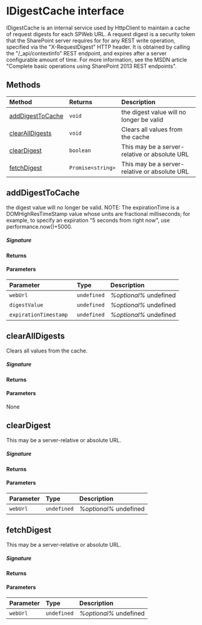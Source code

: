# IDigestCache interface

IDigestCache is an internal service used by HttpClient to maintain a cache of request digests 
for each SPWeb URL. A request digest is a security token that the SharePoint server requires for 
for any REST write operation, specified via the "X-RequestDigest" HTTP header. It is obtained 
by calling the "/_api/contextinfo" REST endpoint, and expires after a server configurable amount 
of time. For more information, see the MSDN article 
"Complete basic operations using SharePoint 2013 REST endpoints".






## Methods

| Method	   |  Returns	| Description|
|:-------------|:-------|:-----------|
|[addDigestToCache](#adddigesttocache)      | ` void `| the digest value will no longer be valid |
|[clearAllDigests](#clearalldigests)      | ` void `| Clears all values from the cache |
|[clearDigest](#cleardigest)      | ` boolean `| This may be a server-relative or absolute URL |
|[fetchDigest](#fetchdigest)      | ` Promise<string> `| This may be a server-relative or absolute URL |



## addDigestToCache

the digest value will no longer be valid. 
NOTE: The expirationTime is a DOMHighResTimeStamp value whose units are 
fractional milliseconds; for example, to specify an expiration 
"5 seconds from right now", use performance.now()+5000.

##### Signature

#### Returns

#### Parameters


| Parameter	   | Type    | Description |
|:-------------|:---------------|:------------|
| `webUrl `    | `undefined` | _%optional%_ undefined |
| `digestValue `    | `undefined` | _%optional%_ undefined |
| `expirationTimestamp `    | `undefined` | _%optional%_ undefined |


## clearAllDigests

Clears all values from the cache.

##### Signature

#### Returns

#### Parameters
None


## clearDigest

This may be a server-relative or absolute URL.

##### Signature

#### Returns

#### Parameters


| Parameter	   | Type    | Description |
|:-------------|:---------------|:------------|
| `webUrl `    | `undefined` | _%optional%_ undefined |


## fetchDigest

This may be a server-relative or absolute URL.

##### Signature

#### Returns

#### Parameters


| Parameter	   | Type    | Description |
|:-------------|:---------------|:------------|
| `webUrl `    | `undefined` | _%optional%_ undefined |

